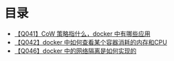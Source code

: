 # 目录
+ [【Q041】CoW 策略指什么，docker 中有哪些应用](42.html)
+ [【Q042】docker 中如何查看某个容器消耗的内存和CPU](43.html)
+ [【Q046】docker 中的网络隔离是如何实现的](47.html)